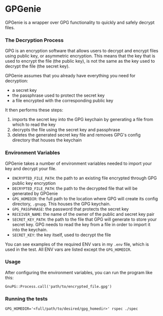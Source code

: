 # GPGenie
GPGenie is a wrapper over GPG functionality to quickly and safely decrypt files. 

### The Decryption Process
GPG is an encryption software that allows users to decrypt and encrypt files using public key, or asymmetric encryption. This means that the key that is used to encrypt the file (the public key), is not the same as the key used to decrypt the file (the secret key). 

GPGenie assumes that you already have everything you need for decryption:
- a secret key
- the passphrase used to protect the secret key
- a file encrypted with the corresponding public key

It then performs these steps:
1. imports the secret key into the GPG keychain by generating a file from which to read the key
2. decrypts the file using the secret key and passphrase
3. deletes the generated secret key file and removes GPG's config directory that houses the keychain

### Environment Variables
GPGenie takes a number of environment variables needed to import your key and decrypt your file. 
- `ENCRYPTED_FILE_PATH`: the path to an existing file encrypted through GPG public key encryption
- `DECRYPTED_FILE_PATH`: the path to the decrypted file that will be generated by GPGenie
- `GPG_HOMEDIR`: the full path to the location where GPG will create its config directory, `.gnupg`. This houses the GPG keychain. 
- `GPG_PASSPHRASE`: the password that protects the secret key
- `RECEIVER_NAME`: the name of the owner of the public and secret key pair
- `SECRET_KEY_PATH`: the path to the file that GPG will generate to store your secret key. GPG needs to read the key from a file in order to import it into the keychain. 
- `SECRET_KEY`: the key itself, used to decrypt the file 

You can see examples of the required ENV vars in my `.env` file, which is used in the test. All ENV vars are listed except the `GPG_HOMEDIR`. 

### Usage
After configuring the environment variables, you can run the program like this:
```
GnuPG::Process.call('path/to/encrypted_file.gpg')
```

### Running the tests
`GPG_HOMEDIR='<full/path/to/desired/gpg_homedir>' rspec ./spec`